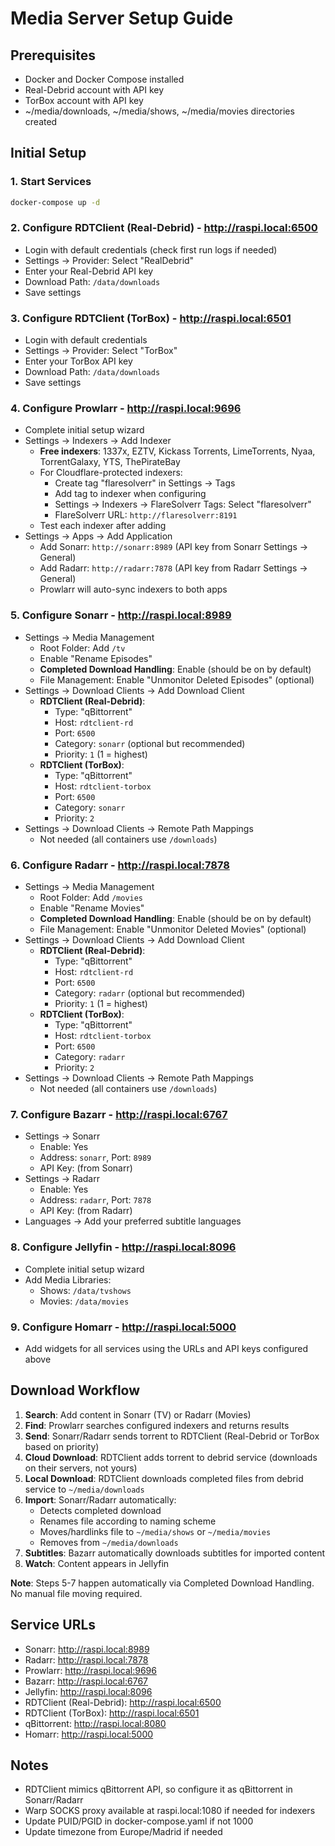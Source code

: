 # Media Server Setup Guide

## Prerequisites
- Docker and Docker Compose installed
- Real-Debrid account with API key
- TorBox account with API key
- ~/media/downloads, ~/media/shows, ~/media/movies directories created

## Initial Setup

### 1. Start Services
```bash
docker-compose up -d
```

### 2. Configure RDTClient (Real-Debrid) - http://raspi.local:6500
- Login with default credentials (check first run logs if needed)
- Settings → Provider: Select "RealDebrid"
- Enter your Real-Debrid API key
- Download Path: `/data/downloads`
- Save settings

### 3. Configure RDTClient (TorBox) - http://raspi.local:6501
- Login with default credentials
- Settings → Provider: Select "TorBox"
- Enter your TorBox API key
- Download Path: `/data/downloads`
- Save settings

### 4. Configure Prowlarr - http://raspi.local:9696
- Complete initial setup wizard
- Settings → Indexers → Add Indexer
  - **Free indexers**: 1337x, EZTV, Kickass Torrents, LimeTorrents, Nyaa, TorrentGalaxy, YTS, ThePirateBay
  - For Cloudflare-protected indexers:
    - Create tag "flaresolverr" in Settings → Tags
    - Add tag to indexer when configuring
    - Settings → Indexers → FlareSolverr Tags: Select "flaresolverr"
    - FlareSolverr URL: `http://flaresolverr:8191`
  - Test each indexer after adding
- Settings → Apps → Add Application
  - Add Sonarr: `http://sonarr:8989` (API key from Sonarr Settings → General)
  - Add Radarr: `http://radarr:7878` (API key from Radarr Settings → General)
  - Prowlarr will auto-sync indexers to both apps

### 5. Configure Sonarr - http://raspi.local:8989
- Settings → Media Management
  - Root Folder: Add `/tv`
  - Enable "Rename Episodes"
  - **Completed Download Handling**: Enable (should be on by default)
  - File Management: Enable "Unmonitor Deleted Episodes" (optional)
- Settings → Download Clients → Add Download Client
  - **RDTClient (Real-Debrid)**:
    - Type: "qBittorrent"
    - Host: `rdtclient-rd`
    - Port: `6500`
    - Category: `sonarr` (optional but recommended)
    - Priority: `1` (1 = highest)
  - **RDTClient (TorBox)**:
    - Type: "qBittorrent"
    - Host: `rdtclient-torbox`
    - Port: `6500`
    - Category: `sonarr`
    - Priority: `2`
- Settings → Download Clients → Remote Path Mappings
  - Not needed (all containers use `/downloads`)

### 6. Configure Radarr - http://raspi.local:7878
- Settings → Media Management
  - Root Folder: Add `/movies`
  - Enable "Rename Movies"
  - **Completed Download Handling**: Enable (should be on by default)
  - File Management: Enable "Unmonitor Deleted Movies" (optional)
- Settings → Download Clients → Add Download Client
  - **RDTClient (Real-Debrid)**:
    - Type: "qBittorrent"
    - Host: `rdtclient-rd`
    - Port: `6500`
    - Category: `radarr` (optional but recommended)
    - Priority: `1` (1 = highest)
  - **RDTClient (TorBox)**:
    - Type: "qBittorrent"
    - Host: `rdtclient-torbox`
    - Port: `6500`
    - Category: `radarr`
    - Priority: `2`
- Settings → Download Clients → Remote Path Mappings
  - Not needed (all containers use `/downloads`)

### 7. Configure Bazarr - http://raspi.local:6767
- Settings → Sonarr
  - Enable: Yes
  - Address: `sonarr`, Port: `8989`
  - API Key: (from Sonarr)
- Settings → Radarr
  - Enable: Yes
  - Address: `radarr`, Port: `7878`
  - API Key: (from Radarr)
- Languages → Add your preferred subtitle languages

### 8. Configure Jellyfin - http://raspi.local:8096
- Complete initial setup wizard
- Add Media Libraries:
  - Shows: `/data/tvshows`
  - Movies: `/data/movies`

### 9. Configure Homarr - http://raspi.local:5000
- Add widgets for all services using the URLs and API keys configured above

## Download Workflow

1. **Search**: Add content in Sonarr (TV) or Radarr (Movies)
2. **Find**: Prowlarr searches configured indexers and returns results
3. **Send**: Sonarr/Radarr sends torrent to RDTClient (Real-Debrid or TorBox based on priority)
4. **Cloud Download**: RDTClient adds torrent to debrid service (downloads on their servers, not yours)
5. **Local Download**: RDTClient downloads completed files from debrid service to `~/media/downloads`
6. **Import**: Sonarr/Radarr automatically:
   - Detects completed download
   - Renames file according to naming scheme
   - Moves/hardlinks file to `~/media/shows` or `~/media/movies`
   - Removes from `~/media/downloads`
7. **Subtitles**: Bazarr automatically downloads subtitles for imported content
8. **Watch**: Content appears in Jellyfin

**Note**: Steps 5-7 happen automatically via Completed Download Handling. No manual file moving required.

## Service URLs
- Sonarr: http://raspi.local:8989
- Radarr: http://raspi.local:7878
- Prowlarr: http://raspi.local:9696
- Bazarr: http://raspi.local:6767
- Jellyfin: http://raspi.local:8096
- RDTClient (Real-Debrid): http://raspi.local:6500
- RDTClient (TorBox): http://raspi.local:6501
- qBittorrent: http://raspi.local:8080
- Homarr: http://raspi.local:5000

## Notes
- RDTClient mimics qBittorrent API, so configure it as qBittorrent in Sonarr/Radarr
- Warp SOCKS proxy available at raspi.local:1080 if needed for indexers
- Update PUID/PGID in docker-compose.yaml if not 1000
- Update timezone from Europe/Madrid if needed
